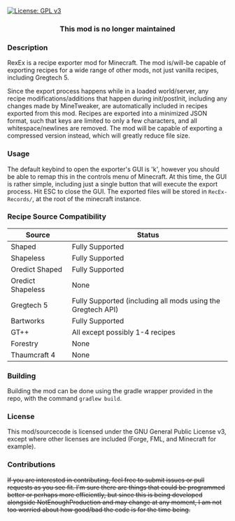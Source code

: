 [![License: GPL v3](https://img.shields.io/badge/License-GPLv3-blue.svg)](https://www.gnu.org/licenses/gpl-3.0)
### <div align="center">This mod is no longer maintained</div>
### Description
RexEx is a recipe exporter mod for Minecraft. The mod is/will-be capable of exporting recipes for a wide range of other mods, not just vanilla recipes, including Gregtech 5.

Since the export process happens while in a loaded world/server, any recipe modifications/additions that happen during init/postInit, including any changes made by MineTweaker, are automatically included in recipes exported from this mod. Recipes are exported into a minimized JSON format, such that keys are limited to only a few characters, and all whitespace/newlines are removed. The mod will be capable of exporting a compressed version instead, which will greatly reduce file size.

### Usage
The default keybind to open the exporter's GUI is 'k', however you should be able to remap this in the controls menu of Minecraft. At this time, the GUI is rather simple, including just a single button that will execute the export process. Hit ESC to close the GUI. The exported files will be stored in `RecEx-Records/`, at the root of the minecraft instance.

### Recipe Source Compatibility
| Source | Status |
| ------ | ------ |
| Shaped | Fully Supported |
| Shapeless | Fully Supported |
| Oredict Shaped | Fully Supported |
| Oredict Shapeless | None |
| Gregtech 5 | Fully Supported (including all mods using the Gregtech API) |
| Bartworks | Fully Supported
| GT++ | All except possibly 1-4 recipes
| Forestry | None
| Thaumcraft 4 | None

### Building
Building the mod can be done using the gradle wrapper provided in the repo, with the command `gradlew build`.

### License
This mod/sourcecode is licensed under the GNU General Public License v3, except where other licenses are included (Forge, FML, and Minecraft for example).

### Contributions
~~If you are interested in contributing, feel free to submit issues or pull requests as you see fit. I'm sure there are things that could be programmed better or perhaps more efficiently, but since this is being developed alongside NotEnoughProduction and may change at any moment, I am not too worried about how good/bad the code is for the time being.~~

